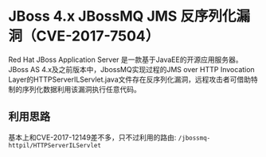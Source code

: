 # JBoss 4.x JBossMQ JMS 反序列化漏洞（CVE-2017-7504）

Red Hat JBoss Application Server 是一款基于JavaEE的开源应用服务器。JBoss AS  4.x及之前版本中，JbossMQ实现过程的JMS over HTTP Invocation  Layer的HTTPServerILServlet.java文件存在反序列化漏洞，远程攻击者可借助特制的序列化数据利用该漏洞执行任意代码。

## 利用思路

基本上和CVE-2017-12149差不多，只不过利用的路由: `/jbossmq-httpil/HTTPServerILServlet`
